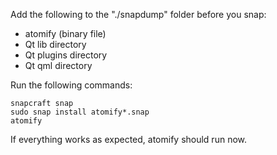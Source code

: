 Add the following to the "./snapdump" folder before you snap:

- atomify (binary file)
- Qt lib directory
- Qt plugins directory
- Qt qml directory

Run the following commands:

    snapcraft snap
    sudo snap install atomify*.snap
    atomify

If everything works as expected, atomify should run now.
